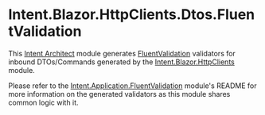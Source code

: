 # Intent.Blazor.HttpClients.Dtos.FluentValidation

This [Intent Architect](https://intentarchitect.com/) module generates [FluentValidation](https://docs.fluentvalidation.net/en/latest/) validators for inbound DTOs/Commands generated by the [Intent.Blazor.HttpClients](../intent-blazor-httpclients/intent-blazor-httpclients.md) module.

Please refer to the [Intent.Application.FluentValidation](../intent-application-fluentvalidation/intent-application-fluentvalidation.md) module's README for more information on the generated validators as this module shares common logic with it.
